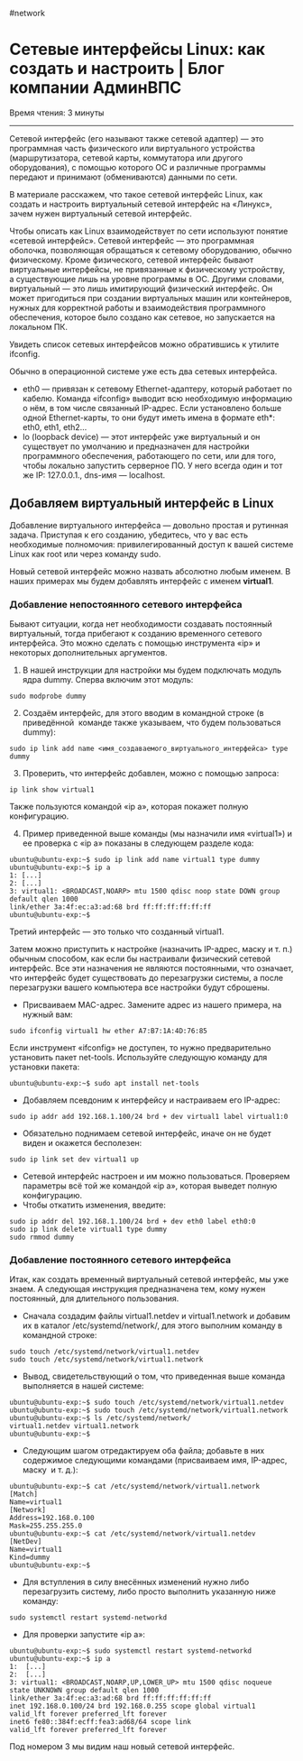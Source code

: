 #network 

# Сетевые интерфейсы Linux: как создать и настроить | Блог компании АдминВПС

Время чтения: 3 минуты

---

Сетевой интерфейс (его называют также сетевой адаптер) — это программная часть физического или виртуального устройства (маршрутизатора, сетевой карты, коммутатора или другого оборудования), с помощью которого ОС и различные программы передают и принимают (обмениваются) данными по сети.

В материале расскажем, что такое сетевой интерфейс Linux, как создать и настроить виртуальный сетевой интерфейс на «Линукс», зачем нужен виртуальный сетевой интерфейс.

Чтобы описать как Linux взаимодействует по сети используют понятие «сетевой интерфейс». Сетевой интерфейс — это программная оболочка, позволяющая обращаться к сетевому оборудованию, обычно физическому. Кроме физического, сетевой интерфейс бывают виртуальные интерфейсы, не привязанные к физическому устройству,  а существующие лишь на уровне программы в ОС. Другими словами, виртуальный — это лишь имитирующий физический интерфейс. Он может пригодиться при создании виртуальных машин или контейнеров, нужных для корректной работы и взаимодействия программного обеспечения, которое было создано как сетевое, но запускается на локальном ПК.

Увидеть список сетевых интерфейсов можно обратившись к утилите ifconfig.

Обычно в операционной системе уже есть два сетевых интерфейса.

- eth0 — привязан к сетевому Ethernet-адаптеру, который работает по кабелю. Команда «ifconfig» выводит всю необходимую информацию о нём, в том числе связанный IP-адрес. Если установлено больше одной Ethernet-карты, то они будут иметь имена в формате eth*:  eth0, eth1, eth2…
- lo (loopback device) — этот интерфейс уже виртуальный и он существует по умолчанию и предназначен для настройки программного обеспечения, работающего по сети, или для того, чтобы локально запустить серверное ПО. У него всегда один и тот же IP: 127.0.0.1., dns-имя — localhost.

## Добавляем виртуальный интерфейс в Linux

Добавление виртуального интерфейса — довольно простая и рутинная задача. Приступая к его созданию, убедитесь, что у вас есть необходимые полномочия: привилегированный доступ к вашей системе Linux как root или через команду sudo.

Новый сетевой интерфейс можно назвать абсолютно любым именем. В наших примерах мы будем добавлять интерфейс с именем **virtual1**.

### Добавление непостоянного сетевого интерфейса

Бывают ситуации, когда нет необходимости создавать постоянный виртуальный, тогда прибегают к созданию временного сетевого интерфейса. Это можно сделать с помощью инструмента «ip» и некоторых дополнительных аргументов.

1. В нашей инструкции для настройки мы будем подключать модуль ядра dummy. Сперва включим этот модуль:

```
sudo modprobe dummy
```

2. Создаём интерфейс, для этого вводим в командной строке (в приведённой  команде также указываем, что будем пользоваться dummy):

```
sudo ip link add name <имя_создаваемого_виртуального_интерфейса> type dummy
```

3. Проверить, что интерфейс добавлен, можно с помощью запроса:

```
ip link show virtual1
```

Также пользуются командой «ip a», которая покажет полную конфигурацию.

4. Пример приведенной выше команды (мы назначили имя «virtual1») и ее проверка с «ip a» показаны в следующем разделе кода:

```
ubuntu@ubuntu-exp:~$ sudo ip link add name virtual1 type dummy
ubuntu@ubuntu-exp:~$ ip a
1: [...]
2: [...]
3: virtual1: <BROADCAST,NOARP> mtu 1500 qdisc noop state DOWN group default qlen 1000
link/ether 3a:4f:ec:a3:ad:68 brd ff:ff:ff:ff:ff:ff
ubuntu@ubuntu-exp:~$
```

Третий интерфейс — это только что созданный virtual1.

Затем можно приступить к настройке (назначить IP-адрес, маску и т. п.) обычным способом, как если бы настраивали физический сетевой интерфейс. Все эти назначения не являются постоянными, что означает, что интерфейс будет существовать до перезагрузки системы, а после перезагрузки вашего компьютера все настройки будут сброшены.

- Присваиваем MAC-адрес. Замените адрес из нашего примера, на нужный вам:

```
sudo ifconfig virtual1 hw ether А7:В7:1A:4D:76:85
```

Если инструмент «ifconfig» не доступен, то нужно предварительно  установить пакет net-tools. Используйте следующую команду для установки пакета:

```
ubuntu@ubuntu-exp:~$ sudo apt install net-tools
```

- Добавляем псевдоним к интерфейсу и настраиваем его IP-адрес:

```
sudo ip addr add 192.168.1.100/24 brd + dev virtual1 label virtual1:0
```

- Обязательно поднимаем сетевой интерфейс, иначе он не будет виден и окажется бесполезен:

```
sudo ip link set dev virtual1 up
```

- Сетевой интерфейс настроен и им можно пользоваться. Проверяем параметры всё той же командой «ip a», которая выведет полную конфигурацию.
- Чтобы откатить изменения, введите:

```
sudo ip addr del 192.168.1.100/24 brd + dev eth0 label eth0:0
sudo ip link delete virtual1 type dummy
sudo rmmod dummy
```

### Добавление постоянного сетевого интерфейса

Итак, как создать временный виртуальный сетевой интерфейс, мы уже знаем. А следующая инструкция предназначена тем, кому нужен постоянный, для длительного пользования.

- Сначала создадим файлы virtual1.netdev и virtual1.network и добавим их в каталог /etc/systemd/network/, для этого выполним команду в командной строке:

```
sudo touch /etc/systemd/network/virtual1.netdev
sudo touch /etc/systemd/network/virtual1.network
```

- Вывод, свидетельствующий о том, что приведенная выше команда выполняется в нашей системе:

```
ubuntu@ubuntu-exp:~$ sudo touch /etc/systemd/network/virtual1.netdev
ubuntu@ubuntu-exp:~$ sudo touch /etc/systemd/network/virtual1.network
ubuntu@ubuntu-exp:~$ ls /etc/systemd/network/
virtual1.netdev virtual1.network
ubuntu@ubuntu-exp:~$
```

- Следующим шагом отредактируем оба файла; добавьте в них содержимое следующими командами (присваиваем имя, IP-адрес, маску  и т. д.):

```
ubuntu@ubuntu-exp:~$ cat /etc/systemd/network/virtual1.network
[Match]
Name=virtual1
[Network]
Address=192.168.0.100
Mask=255.255.255.0
ubuntu@ubuntu-exp:~$ cat /etc/systemd/network/virtual1.netdev
[NetDev]
Name=virtual1
Kind=dummy
ubuntu@ubuntu-exp:~$
```

- Для вступления в силу внесённых изменений нужно либо перезагрузить систему, либо просто выполнить указанную ниже команду:

```
sudo systemctl restart systemd-networkd
```

- Для проверки запустите «ip a»:

```
ubuntu@ubuntu-exp:~$ sudo systemctl restart systemd-networkd
ubuntu@ubuntu-exp:~$ ip a
1:  [...]
2:  [...]
3: virtual1: <BROADCAST,NOARP,UP,LOWER_UP> mtu 1500 qdisc noqueue state UNKNOWN group default qlen 1000
link/ether 3a:4f:ec:a3:ad:68 brd ff:ff:ff:ff:ff:ff
inet 192.168.0.100/24 brd 192.168.0.255 scope global virtual1
valid_lft forever preferred_lft forever
inet6 fe80::384f:ecff:fea3:ad68/64 scope link
valid_lft forever preferred_lft forever
```

Под номером 3 мы видим наш новый сетевой интерфейс.